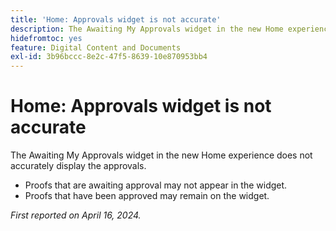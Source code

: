 ```yaml
---
title: 'Home: Approvals widget is not accurate'
description: The Awaiting My Approvals widget in the new Home experience does not accurately display the approvals.
hidefromtoc: yes
feature: Digital Content and Documents
exl-id: 3b96bccc-8e2c-47f5-8639-10e870953bb4
---
```

# Home: Approvals widget is not accurate

<!--Won't fix, valid issue-->

<!--
>[!NOTE]
>
>This issue was fixed on May 2, 2024.
 WF, WFP-->

The Awaiting My Approvals widget in the new Home experience does not accurately display the approvals.

* Proofs that are awaiting approval may not appear in the widget.
* Proofs that have been approved may remain on the widget.

_First reported on April 16, 2024._

